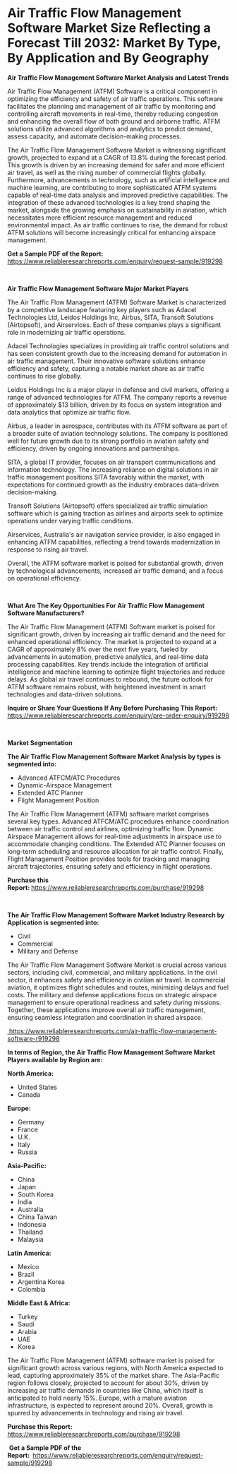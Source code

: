 <p><h1>Air Traffic Flow Management Software Market Size Reflecting a Forecast Till 2032: Market By Type, By Application and By Geography</h1></p><p><strong>Air Traffic Flow Management Software Market Analysis and Latest Trends</strong></p>
<p><p>Air Traffic Flow Management (ATFM) Software is a critical component in optimizing the efficiency and safety of air traffic operations. This software facilitates the planning and management of air traffic by monitoring and controlling aircraft movements in real-time, thereby reducing congestion and enhancing the overall flow of both ground and airborne traffic. ATFM solutions utilize advanced algorithms and analytics to predict demand, assess capacity, and automate decision-making processes.</p><p>The Air Traffic Flow Management Software Market is witnessing significant growth, projected to expand at a CAGR of 13.8% during the forecast period. This growth is driven by an increasing demand for safer and more efficient air travel, as well as the rising number of commercial flights globally. Furthermore, advancements in technology, such as artificial intelligence and machine learning, are contributing to more sophisticated ATFM systems capable of real-time data analysis and improved predictive capabilities. The integration of these advanced technologies is a key trend shaping the market, alongside the growing emphasis on sustainability in aviation, which necessitates more efficient resource management and reduced environmental impact. As air traffic continues to rise, the demand for robust ATFM solutions will become increasingly critical for enhancing airspace management.</p></p>
<p><strong>Get a Sample PDF of the Report:&nbsp;</strong> <a href="https://www.reliableresearchreports.com/enquiry/request-sample/919298?utm_campaign=3327&utm_medium=2&utm_source=Github&utm_content=ia&utm_term=18042025&utm_id=air-traffic-flow-management-software">https://www.reliableresearchreports.com/enquiry/request-sample/919298</a></p>
<p>&nbsp;</p>
<p><strong>Air Traffic Flow Management Software Major Market Players</strong></p>
<p><p>The Air Traffic Flow Management (ATFM) Software Market is characterized by a competitive landscape featuring key players such as Adacel Technologies Ltd, Leidos Holdings Inc, Airbus, SITA, Transoft Solutions (Airtopsoft), and Airservices. Each of these companies plays a significant role in modernizing air traffic operations.</p><p>Adacel Technologies specializes in providing air traffic control solutions and has seen consistent growth due to the increasing demand for automation in air traffic management. Their innovative software solutions enhance efficiency and safety, capturing a notable market share as air traffic continues to rise globally.</p><p>Leidos Holdings Inc is a major player in defense and civil markets, offering a range of advanced technologies for ATFM. The company reports a revenue of approximately $13 billion, driven by its focus on system integration and data analytics that optimize air traffic flow.</p><p>Airbus, a leader in aerospace, contributes with its ATFM software as part of a broader suite of aviation technology solutions. The company is positioned well for future growth due to its strong portfolio in aviation safety and efficiency, driven by ongoing innovations and partnerships.</p><p>SITA, a global IT provider, focuses on air transport communications and information technology. The increasing reliance on digital solutions in air traffic management positions SITA favorably within the market, with expectations for continued growth as the industry embraces data-driven decision-making.</p><p>Transoft Solutions (Airtopsoft) offers specialized air traffic simulation software which is gaining traction as airlines and airports seek to optimize operations under varying traffic conditions.</p><p>Airservices, Australia's air navigation service provider, is also engaged in enhancing ATFM capabilities, reflecting a trend towards modernization in response to rising air travel.</p><p>Overall, the ATFM software market is poised for substantial growth, driven by technological advancements, increased air traffic demand, and a focus on operational efficiency.</p></p>
<p>&nbsp;</p>
<p><strong>What Are The Key Opportunities For Air Traffic Flow Management Software Manufacturers?</strong></p>
<p><p>The Air Traffic Flow Management (ATFM) Software market is poised for significant growth, driven by increasing air traffic demand and the need for enhanced operational efficiency. The market is projected to expand at a CAGR of approximately 8% over the next five years, fueled by advancements in automation, predictive analytics, and real-time data processing capabilities. Key trends include the integration of artificial intelligence and machine learning to optimize flight trajectories and reduce delays. As global air travel continues to rebound, the future outlook for ATFM software remains robust, with heightened investment in smart technologies and data-driven solutions.</p></p>
<p><strong>Inquire or Share Your Questions If Any Before Purchasing This Report:</strong> <a href="https://www.reliableresearchreports.com/enquiry/pre-order-enquiry/919298?utm_campaign=3327&utm_medium=2&utm_source=Github&utm_content=ia&utm_term=18042025&utm_id=air-traffic-flow-management-software">https://www.reliableresearchreports.com/enquiry/pre-order-enquiry/919298</a></p>
<p>&nbsp;</p>
<p><strong>Market Segmentation</strong></p>
<p><strong>The Air Traffic Flow Management Software Market Analysis by types is segmented into:</strong></p>
<p><ul><li>Advanced ATFCM/ATC Procedures</li><li>Dynamic-Airspace Management</li><li>Extended ATC Planner</li><li>Flight Management Position</li></ul></p>
<p><p>The Air Traffic Flow Management (ATFM) software market comprises several key types. Advanced ATFCM/ATC procedures enhance coordination between air traffic control and airlines, optimizing traffic flow. Dynamic Airspace Management allows for real-time adjustments in airspace use to accommodate changing conditions. The Extended ATC Planner focuses on long-term scheduling and resource allocation for air traffic control. Finally, Flight Management Position provides tools for tracking and managing aircraft trajectories, ensuring safety and efficiency in flight operations.</p></p>
<p><strong>Purchase this Report:&nbsp;</strong><a href="https://www.reliableresearchreports.com/purchase/919298?utm_campaign=3327&utm_medium=2&utm_source=Github&utm_content=ia&utm_term=18042025&utm_id=air-traffic-flow-management-software">https://www.reliableresearchreports.com/purchase/919298</a></p>
<p>&nbsp;</p>
<p><strong>The Air Traffic Flow Management Software Market Industry Research by Application is segmented into:</strong></p>
<p><ul><li>Civil</li><li>Commercial</li><li>Military and Defense</li></ul></p>
<p><p>The Air Traffic Flow Management Software Market is crucial across various sectors, including civil, commercial, and military applications. In the civil sector, it enhances safety and efficiency in civilian air travel. In commercial aviation, it optimizes flight schedules and routes, minimizing delays and fuel costs. The military and defense applications focus on strategic airspace management to ensure operational readiness and safety during missions. Together, these applications improve overall air traffic management, ensuring seamless integration and coordination in shared airspace.</p></p>
<p><a href="https://www.reliableresearchreports.com/air-traffic-flow-management-software-r919298?utm_campaign=3327&utm_medium=2&utm_source=Github&utm_content=ia&utm_term=18042025&utm_id=air-traffic-flow-management-software">&nbsp;https://www.reliableresearchreports.com/air-traffic-flow-management-software-r919298</a></p>
<p><strong>In terms of Region, the Air Traffic Flow Management Software Market Players available by Region are:</strong></p>
<p>
    <p> <strong> North America: </strong>
        <ul>
            <li>United States</li>
            <li>Canada</li>
        </ul>
        </p> 
    <p> <strong> Europe: </strong>
        <ul>
            <li>Germany</li>
            <li>France</li>
            <li>U.K.</li>
            <li>Italy</li>
            <li>Russia</li>
        </ul>
        </p> 
    <p> <strong> Asia-Pacific: </strong>
        <ul>
            <li>China</li>
            <li>Japan</li>
            <li>South Korea</li>
            <li>India</li>
            <li>Australia</li>
            <li>China Taiwan</li>
            <li>Indonesia</li>
            <li>Thailand</li>
            <li>Malaysia</li>
        </ul>
        </p> 
    <p> <strong> Latin America: </strong>
        <ul>
            <li>Mexico</li>
            <li>Brazil</li>
            <li>Argentina Korea</li>
            <li>Colombia</li>
        </ul>
        </p> 
    <p> <strong> Middle East & Africa: </strong>
        <ul>
            <li>Turkey</li>
            <li>Saudi</li>
            <li>Arabia</li>
            <li>UAE</li>
            <li>Korea</li>
        </ul>
    </p>
    </p>
<p><p>The Air Traffic Flow Management (ATFM) software market is poised for significant growth across various regions, with North America expected to lead, capturing approximately 35% of the market share. The Asia-Pacific region follows closely, projected to account for about 30%, driven by increasing air traffic demands in countries like China, which itself is anticipated to hold nearly 15%. Europe, with a mature aviation infrastructure, is expected to represent around 20%. Overall, growth is spurred by advancements in technology and rising air travel.</p></p>
<p><strong>Purchase this Report: </strong><a href="https://www.reliableresearchreports.com/purchase/919298?utm_campaign=3327&utm_medium=2&utm_source=Github&utm_content=ia&utm_term=18042025&utm_id=air-traffic-flow-management-software">https://www.reliableresearchreports.com/purchase/919298</a></p>
<p>&nbsp;<strong>Get a Sample PDF of the Report:&nbsp;&nbsp;</strong><a href="https://www.reliableresearchreports.com/enquiry/request-sample/919298?utm_campaign=3327&utm_medium=2&utm_source=Github&utm_content=ia&utm_term=18042025&utm_id=air-traffic-flow-management-software">https://www.reliableresearchreports.com/enquiry/request-sample/919298</a></p>
<p><strong></strong></p>
<p><p></p><p></p><p></p></p>